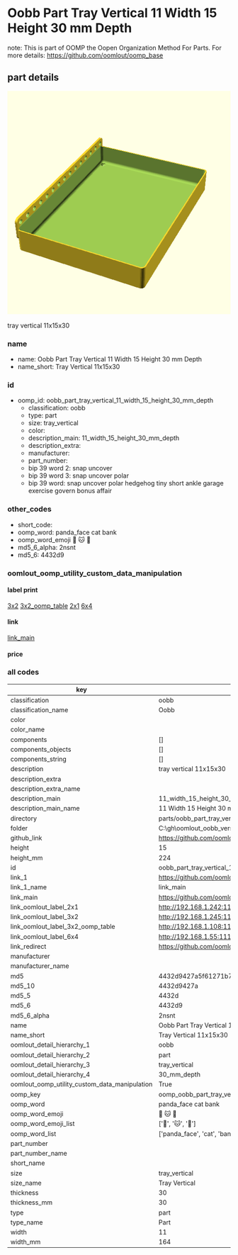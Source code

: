 # Oobb Part Tray Vertical 11 Width 15 Height 30 mm Depth  

note: This is part of OOMP the Oopen Organization Method For Parts. For more details: https://github.com/oomlout/oomp_base

##  part details
  

[![](3dpr.png)](3dpr.png)

tray vertical 11x15x30



### name
* name: Oobb Part Tray Vertical 11 Width 15 Height 30 mm Depth
* name_short: Tray Vertical 11x15x30 
### id
* oomp_id: oobb_part_tray_vertical_11_width_15_height_30_mm_depth
  * classification: oobb
  * type: part
  * size: tray_vertical
  * color: 
  * description_main: 11_width_15_height_30_mm_depth
  * description_extra: 
  * manufacturer: 
  * part_number: 
  * bip 39 word 2: snap uncover
  * bip 39 word 3: snap uncover polar
  * bip 39 word: snap uncover polar hedgehog tiny short ankle garage exercise govern bonus affair

### other_codes
* short_code: 
* oomp_word: panda_face cat bank
* oomp_word_emoji :panda_face: :cat: :bank:
* md5_6_alpha: 2nsnt
* md5_6: 4432d9






### oomlout_oomp_utility_custom_data_manipulation
#### label print
[3x2](http://192.168.1.245:1112/?label=oomp%202nsnt)
[3x2_oomp_table](http://192.168.1.108:1112/?label=oomp%202nsnt)
[2x1](http://192.168.1.242:1112/?label=oomp%202nsnt)
[6x4](http://192.168.1.55:1112/?label=oomp%202nsnt)    

#### link

[link_main](https://github.com/oomlout/oomlout_oobb_version_4_generated_parts/tree/main/navigation_oomp/oobb/part/tray_vertical/11_width_15_height_30_mm_depth/part)                              

#### price







### all codes 
| key | value |  
| --- | --- |  
| classification | oobb |  
| classification_name | Oobb |  
| color |  |  
| color_name |  |  
| components | [] |  
| components_objects | [] |  
| components_string | [] |  
| description | tray vertical 11x15x30 |  
| description_extra |  |  
| description_extra_name |  |  
| description_main | 11_width_15_height_30_mm_depth |  
| description_main_name | 11 Width 15 Height 30 mm Depth |  
| directory | parts/oobb_part_tray_vertical_11_width_15_height_30_mm_depth |  
| folder | C:\gh\oomlout_oobb_version_4_generated_parts\parts\oobb_part_tray_vertical_11_width_15_height_30_mm_depth |  
| github_link | https://github.com/oomlout/oomlout_oomp_part_src/tree/main/parts/oobb_part_tray_vertical_11_width_15_height_30_mm_depth |  
| height | 15 |  
| height_mm | 224 |  
| id | oobb_part_tray_vertical_11_width_15_height_30_mm_depth |  
| link_1 | https://github.com/oomlout/oomlout_oobb_version_4_generated_parts/tree/main/navigation_oomp/oobb/part/tray_vertical/11_width_15_height_30_mm_depth/part |  
| link_1_name | link_main |  
| link_main | https://github.com/oomlout/oomlout_oobb_version_4_generated_parts/tree/main/navigation_oomp/oobb/part/tray_vertical/11_width_15_height_30_mm_depth/part |  
| link_oomlout_label_2x1 | http://192.168.1.242:1112/?label=oomp%202nsnt |  
| link_oomlout_label_3x2 | http://192.168.1.245:1112/?label=oomp%202nsnt |  
| link_oomlout_label_3x2_oomp_table | http://192.168.1.108:1112/?label=oomp%202nsnt |  
| link_oomlout_label_6x4 | http://192.168.1.55:1112/?label=oomp%202nsnt |  
| link_redirect | https://github.com/oomlout/oomlout_oobb_version_4_generated_parts/tree/main/parts/oobb_tray_vertical_11_15_30 |  
| manufacturer |  |  
| manufacturer_name |  |  
| md5 | 4432d9427a5f61271b7136a94efb2e6a |  
| md5_10 | 4432d9427a |  
| md5_5 | 4432d |  
| md5_6 | 4432d9 |  
| md5_6_alpha | 2nsnt |  
| name | Oobb Part Tray Vertical 11 Width 15 Height 30 mm Depth |  
| name_short | Tray Vertical 11x15x30  |  
| oomlout_detail_hierarchy_1 | oobb |  
| oomlout_detail_hierarchy_2 | part |  
| oomlout_detail_hierarchy_3 | tray_vertical |  
| oomlout_detail_hierarchy_4 | 30_mm_depth |  
| oomlout_oomp_utility_custom_data_manipulation | True |  
| oomp_key | oomp_oobb_part_tray_vertical_11_width_15_height_30_mm_depth |  
| oomp_word | panda_face cat bank |  
| oomp_word_emoji | :panda_face: :cat: :bank: |  
| oomp_word_emoji_list | [':panda_face:', ':cat:', ':bank:'] |  
| oomp_word_list | ['panda_face', 'cat', 'bank'] |  
| part_number |  |  
| part_number_name |  |  
| short_name |  |  
| size | tray_vertical |  
| size_name | Tray Vertical |  
| thickness | 30 |  
| thickness_mm | 30 |  
| type | part |  
| type_name | Part |  
| width | 11 |  
| width_mm | 164 |  

